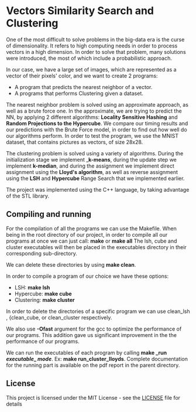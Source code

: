 # Vectors Similarity Search and Clustering

One of the most difficult to solve problems in the big-data era is the curse of dimensionality. It refers to high computing needs in order to process vectors in a high dimension. In order to solve that problem, many solutions were introduced, the most of which include a probabilistic approach.


In our case, we have a large set of images, which are represented as a vector of their pixels' color, and we want to create 2 programs:

-  A program that predicts the nearest neighbor of a vector. 
-   A programs that performs Clustering given a dataset.


The nearest neighbor problem is solved using an approximate approach, as well as a brute force one. In the approximate, we are trying to predict the NN, by applying 2 different algorithms: __Locality Sensitive Hashing__ and __Random Projections to the Hypercube__. We compare our timing results and our predictions with the Brute Force model, in order to find out how well do our algorithms perform. In order to test the program, we use the MNIST dataset, that contains pictures as vectors, of size 28x28.

The clustering problem is solved using a variety of algorithms. During the initialization stage we implement ___k-means__, during the update step we implement __k-median__, and during the assignment we implement direct assignment using the __Lloyd's algorithm__, as well as reverse assignment using the __LSH__ and __Hypercube__ Range Search that we implemented earlier.

The project was implemented using the C++ language, by taking advantage of the STL library.

## Compiling and running

For the compilation of all the programs we can use the Makefile. When being in the root directory of our project, in order to compile all our programs at once   we can just call: __make__ or __make all__
The lsh, cube and cluster executables will then be placed in the executables directory in their corresponding sub-directory.

We can delete these directories by using __make clean__.

 In order to compile a program of our choice we have these options:

 - LSH: __make lsh__
 - Hypercube: __make cube__
 - Clustering: __make cluster__

 In order to delete the directories of a specific program we can use clean\_lsh , {clean\_cube, or clean\_cluster respectively.

 We also use __-Ofast__ argument for the gcc to optimize the performance of our programs. This addition gave us significant improvement in the the performance of our programs. 

 We can run the executables of each program by calling __make \_run _executable_\_ _mode___. Ex: __make run_cluster_lloyds__. Complete documentation for the running part is available on the pdf report in the parent directory.

## License

This project is licensed under the MIT License - see the [LICENSE](/LICENCE) file for details

